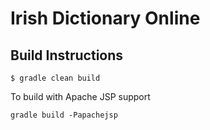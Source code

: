 # Irish Dictionary Online

## Build Instructions

```
$ gradle clean build
```

To build with Apache JSP support
```
gradle build -Papachejsp
```
